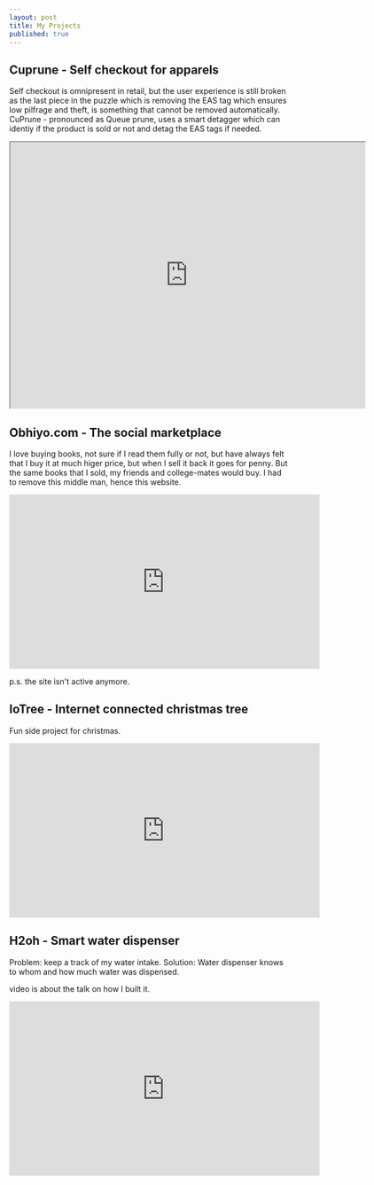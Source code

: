 ```yaml
---
layout: post
title: My Projects
published: true
---
```


## Cuprune - Self checkout for apparels

Self checkout is omnipresent in retail, but the user experience is still broken as the last piece in the puzzle which is removing the EAS tag which ensures low pilfrage and theft, is something that cannot be removed automatically. 
CuPrune - pronounced as Queue prune, uses a smart detagger which can identiy if the product is sold or not and detag the EAS tags if needed. 

<iframe src="https://drive.google.com/file/d/1Y0YE7UWIKquwWG4sxqqu_HgPJNCsKMe2/preview" width="640" height="480"></iframe>

## Obhiyo.com - The social marketplace

I love buying books, not sure if I read them fully or not, but have always felt that I buy it at much higer price, but when I sell it back it goes for penny. But the same books that I sold, my friends and college-mates would buy. I had to remove this middle man, hence this website.

<iframe width="560" height="315" src="https://www.youtube.com/embed/IUtkkJ5acc8" frameborder="0" allow="accelerometer; autoplay; encrypted-media; gyroscope; picture-in-picture"></iframe>

p.s. the site isn't active anymore.

## IoTree - Internet connected christmas tree

Fun side project for christmas.

<iframe width="560" height="315" src="https://www.youtube.com/embed/VGwMRmFhcXc" frameborder="0" allow="accelerometer; autoplay; encrypted-media; gyroscope; picture-in-picture"></iframe>


## H2oh - Smart water dispenser

Problem: keep a track of my water intake.
Solution: Water dispenser knows to whom and how much water was dispensed.

video is about the talk on how I built it.

<iframe width="560" height="315" src="https://www.youtube.com/embed/kxJE2K1CeUo" frameborder="0" allow="accelerometer; autoplay; encrypted-media; gyroscope; picture-in-picture" allowfullscreen></iframe>



